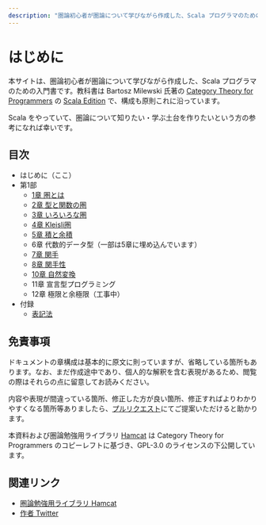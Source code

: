```yaml
---
description: "圏論初心者が圏論について学びながら作成した、Scala プログラマのための入門書です。教科書は Bartosz Milewski 氏著の Category Theory for Programmers の Scala Edition で、構成も原則これに沿っています。Scala をやっていて、圏論について知りたい・学ぶ土台を作りたいという方の参考になれば幸いです。"
---
```


# はじめに

本サイトは、圏論初心者が圏論について学びながら作成した、Scala プログラマのための入門書です。教科書は Bartosz Milewski 氏著の [Category Theory for Programmers](https://bartoszmilewski.com/2014/10/28/category-theory-for-programmers-the-preface/) の [Scala Edition](https://github.com/hmemcpy/milewski-ctfp-pd://github.com/hmemcpy/milewski-ctfp-pdf) で、構成も原則これに沿っています。

Scala をやっていて、圏論について知りたい・学ぶ土台を作りたいという方の参考になれば幸いです。

## 目次

* はじめに（ここ）
* 第1部
  * [1章 圏とは](01_Category.md)
  * [2章 型と関数の圏](02_Types_and_functions.md)
  * [3章 いろいろな圏](03_Categories_great_and_small.md)
  * [4章 Kleisli圏](04_Kleisli_category.md)
  * [5章 積と余積](05_Products_and_Coproducts.md)
  * 6章 代数的データ型（一部は5章に埋め込んでいます）
  * [7章 関手](07_Functor.md)
  * [8章 関手性](08_Functoriality.md)
  * [10章 自然変換](10_Natural_transformations.md)
  * 11章 宣言型プログラミング
  * 12章 極限と余極限（工事中）
* 付録
  * [表記法](00_Notation.md)

## 免責事項

ドキュメントの章構成は基本的に原文に則っていますが、省略している箇所もあります。なお、まだ作成途中であり、個人的な解釈を含む表現があるため、閲覧の際はそれらの点に留意してお読みください。

内容や表現が間違っている箇所、修正した方が良い箇所、修正すればよりわかりやすくなる箇所等ありましたら、[プルリクエスト](https://github.com/taretmch/hamcat)にてご提案いただけると助かります。

本資料および圏論勉強用ライブラリ [Hamcat](https://github.com/taretmch/hamcat)
 は Category Theory for Programmers のコピーレフトに基づき、GPL-3.0 のライセンスの下公開しています。

## 関連リンク

- [圏論勉強用ライブラリ Hamcat](https://github.com/taretmch/hamcat)
- [作者 Twitter](https://twitter.com/taretmch)
